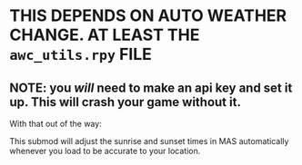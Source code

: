 # THIS DEPENDS ON AUTO WEATHER CHANGE. AT LEAST THE `awc_utils.rpy` FILE

## NOTE: you ***will*** need to make an api key and set it up. This will crash your game without it.

With that out of the way:

This submod will adjust the sunrise and sunset times in MAS automatically whenever you load to be accurate to your location.